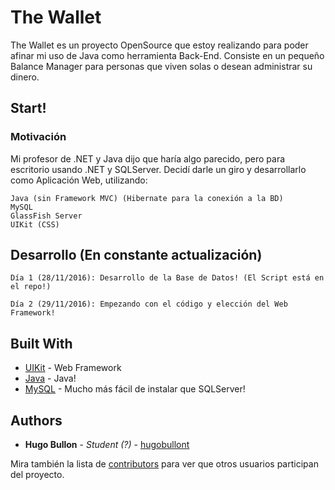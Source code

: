 # The Wallet 

The Wallet es un proyecto OpenSource que estoy realizando para poder afinar mi uso de Java como herramienta Back-End.
Consiste en un pequeño Balance Manager para personas que viven solas o desean administrar su dinero.

## Start!

### Motivación

Mi profesor de .NET y Java dijo que haría algo parecido, pero para escritorio usando .NET y SQLServer. Decidí darle un giro y desarrollarlo como Aplicación Web, utilizando:

```
Java (sin Framework MVC) (Hibernate para la conexión a la BD)
MySQL
GlassFish Server
UIKit (CSS)
```


## Desarrollo (En constante actualización)

```
Día 1 (28/11/2016): Desarrollo de la Base de Datos! (El Script está en el repo!)
```

```
Día 2 (29/11/2016): Empezando con el código y elección del Web Framework!
```

## Built With

* [UIKit](https://getuikit.com/docs/documentation_get-started.html) - Web Framework
* [Java](http://www.oracle.com/technetwork/es/java/javase/downloads/index.html) - Java!
* [MySQL](http://dev.mysql.com/downloads/) - Mucho más fácil de instalar que SQLServer! 


## Authors

* **Hugo Bullon** - *Student (?)* - [hugobullont](https://github.com/hugobullont)

Mira también la lista de [contributors](https://github.com/hugobullont/TheWallet/contributors) para ver que otros usuarios participan del proyecto.



